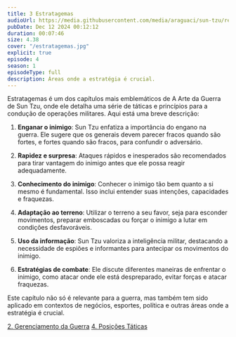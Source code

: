 ```yaml
---
title: 3 Estratagemas
audioUrl: https://media.githubusercontent.com/media/araguaci/sun-tzu/refs/heads/main/public/audio/04-cap-03-estratagemas.mp3
pubDate: Dec 12 2024 00:12:12
duration: 00:07:46
size: 4.38
cover: "/estratagemas.jpg"
explicit: true
episode: 4
season: 1
episodeType: full
description: Áreas onde a estratégia é crucial.
---
```


Estratagemas é um dos capítulos mais emblemáticos de A Arte da Guerra de Sun Tzu, onde ele detalha uma série de táticas e princípios para a condução de operações militares. Aqui está uma breve descrição:

  1. **Enganar o inimigo**: Sun Tzu enfatiza a importância do engano na guerra. Ele sugere que os generais devem parecer fracos quando são fortes, e fortes quando são fracos, para confundir o adversário.

  2. **Rapidez e surpresa**: Ataques rápidos e inesperados são recomendados para tirar vantagem do inimigo antes que ele possa reagir adequadamente.

  3. **Conhecimento do inimigo**: Conhecer o inimigo tão bem quanto a si mesmo é fundamental. Isso inclui entender suas intenções, capacidades e fraquezas.

  4. **Adaptação ao terreno**: Utilizar o terreno a seu favor, seja para esconder movimentos, preparar emboscadas ou forçar o inimigo a lutar em condições desfavoráveis.

  5. **Uso da informação**: Sun Tzu valoriza a inteligência militar, destacando a necessidade de espiões e informantes para antecipar os movimentos do inimigo.

  6. **Estratégias de combate**: Ele discute diferentes maneiras de enfrentar o inimigo, como atacar onde ele está despreparado, evitar forças e atacar fraquezas.

Este capítulo não só é relevante para a guerra, mas também tem sido aplicado em contextos de negócios, esportes, política e outras áreas onde a estratégia é crucial.

<div class="text-center mt-16">
  <a class="btn btn-accent mt-9" href="/episode/post03">2. Gerenciamento da Guerra</a>
  <a class="btn btn-accent mt-9" href="/episode/post05">4. Posições Táticas</a>
</div>